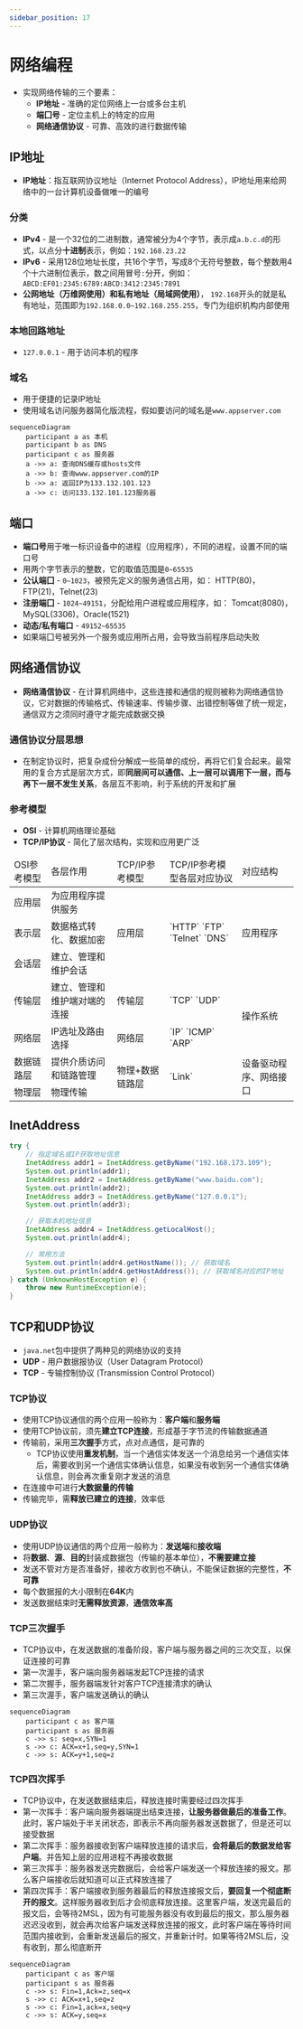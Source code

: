 ```yaml
---
sidebar_position: 17
---
```


# 网络编程

* 实现网络传输的三个要素：
    * **IP地址** - 准确的定位网络上一台或多台主机
    * **端囗号** - 定位主机上的特定的应用
    * **网络通信协议** - 可靠、高效的进行数据传输

## IP地址

* **IP地址**：指互联网协议地址（Internet Protocol Address），IP地址用来给网络中的一台计算机设备做唯一的编号

### 分类

* **IPv4** - 是一个32位的二进制数，通常被分为4个字节，表示成`a.b.c.d`的形式，以点分**十进制**表示，例如：`192.168.23.22`
* **IPv6** - 采用128位地址长度，共16个字节，写成8个无符号整数，每个整数用4个十六进制位表示，数之间用冒号`:`分开，例如：`ABCD:EF01:2345:6789:ABCD:3412:2345:7891`
* **公网地址（万维网使用）**和**私有地址（局域网使用）**， `192.168`开头的就是私有地址，范围即为`192.168.0.0~192.168.255.255`，专门为组织机构内部使用

### 本地回路地址

* `127.0.0.1` - 用于访问本机的程序

### 域名

* 用于便捷的记录IP地址
* 使用域名访问服务器简化版流程，假如要访问的域名是`www.appserver.com`

```mermaid
sequenceDiagram
    participant a as 本机
    participant b as DNS
    participant c as 服务器
    a ->> a: 查询DNS缓存或hosts文件
    a ->> b: 查询www.appserver.com的IP
    b ->> a: 返回IP为133.132.101.123
    a ->> c: 访问133.132.101.123服务器
```

## 端口

* **端口号**用于唯一标识设备中的进程（应用程序），不同的进程，设置不同的端口号
* 用两个字节表示的整数，它的取值范围是`0~65535`
* **公认端囗** - `0~1023`，被预先定义的服务通信占用，如： HTTP(80)，FTP(21)，TeInet(23)
* **注册端囗** - `1024~49151`，分配给用户进程或应用程序，如： Tomcat(8080)，MySQL(3306)，Oracle(1521)
* **动态/私有端口** - `49152~65535`
* 如果端囗号被另外一个服务或应用所占用，会导致当前程序启动失败

## 网络通信协议

* **网络涌信协议** - 在计算机网络中，这些连接和通信的规则被称为网络通信协议，它对数据的传输格式、传输速率、传输步骤、出错控制等做了统一规定，通信双方之须同时遵守才能完成数据交换

### 通信协议分层思想

* 在制定协议时，把复杂成份分解成一些简单的成份，再将它们复合起来。最常用的复合方式是层次方式，即**同层间可以通信、上一层可以调用下一层，而与再下一层不发生关系**，各层互不影响，利于系统的开发和扩展

### 参考模型

* **OSI** - 计算机网络理论基础
* **TCP/IP协议** - 简化了层次结构，实现和应用更广泛

<table style={{ textAlign: "center" }}>
    <thead>
        <tr>
            <td style={{ fontWeight: "bold", textAlign: "center" }}>OSI参考模型</td>
            <td style={{ fontWeight: "bold", textAlign: "center" }}>各层作用</td>
            <td style={{ fontWeight: "bold", textAlign: "center" }}>TCP/IP参考模型</td>
            <td style={{ fontWeight: "bold", textAlign: "center" }}>TCP/IP参考模型各层对应协议</td>
            <td style={{ fontWeight: "bold", textAlign: "center" }}>对应结构</td>
        </tr>
    </thead>
    <tbody>
        <tr>
            <td>应用层</td>
            <td>为应用程序提供服务</td>
            <td rowspan="3">应用层</td>
            <td rowspan="3">`HTTP` `FTP` `Telnet` `DNS`</td>
            <td rowspan="3">应用程序</td>
        </tr>
        <tr>
            <td>表示层</td>
            <td>数据格式转化、数据加密</td>
        </tr>
        <tr>
            <td>会话层</td>
            <td>建立、管理和维护会话</td>
        </tr>
        <tr>
            <td>传输层</td>
            <td>建立、管理和维护端对端的连接</td>
            <td>传输层</td>
            <td>`TCP` `UDP`</td>
            <td rowspan="2">操作系统</td>
        </tr>
        <tr>
            <td>网络层</td>
            <td>IP选址及路由选择</td>
            <td>网络层</td>
            <td>`IP` `ICMP` `ARP`</td>
        </tr>
        <tr>
            <td>数据链路层</td>
            <td>提供介质访问和链路管理</td>
            <td rowspan="2">物理+数据链路层</td>
            <td rowspan="2">`Link`</td>
            <td rowspan="2">设备驱动程序、网络接口</td>
        </tr>
        <tr>
            <td>物理层</td>
            <td>物理传输</td>
        </tr>
    </tbody>
</table>

## InetAddress

```java
try {
    // 指定域名或IP获取地址信息
    InetAddress addr1 = InetAddress.getByName("192.168.173.109");
    System.out.println(addr1);
    InetAddress addr2 = InetAddress.getByName("www.baidu.com");
    System.out.println(addr2);
    InetAddress addr3 = InetAddress.getByName("127.0.0.1");
    System.out.println(addr3);

    // 获取本机地址信息
    InetAddress addr4 = InetAddress.getLocalHost();
    System.out.println(addr4);

    // 常用方法
    System.out.println(addr4.getHostName()); // 获取域名
    System.out.println(addr4.getHostAddress()); // 获取域名对应的IP地址
} catch (UnknownHostException e) {
    throw new RuntimeException(e);
}
```

## TCP和UDP协议

* `java.net`包中提供了两种见的网络协议的支持
* **UDP** - 用户数据报协议（User Datagram Protocol）
* **TCP** - 专输控制协议 (Transmission Control Protocol）

### TCP协议

* 使用TCP协议通信的两个应用一般称为：**客户端**和**服务端**
* 使用TCP协议前，须先**建立TCP连接**，形成基于字节流的传输数据通道
* 传输前，采用**三次握手**方式，点对点通信，是可靠的
    * TCP协议使用**重发机制**，当一个通信实体发送一个消息给另一个通信实体后，需要收到另一个通信实体确认信息，如果没有收到另一个通信实体确认信息，则会再次重复刚才发送的消息
* 在连接中可进行**大数据量的传输**
* 传输完毕，需**释放已建立的连接**，效率低

### UDP协议

* 使用UDP协议通信的两个应用一般称为：**发送端**和**接收端**
* 将**数据**、**源**、**目的**封装成数据包（传输的基本单位），**不需要建立接**
* 发送不管对方是否准备好，接收方收到也不确认，不能保证数据的完整性，**不可靠**
* 每个数据报的大小限制在**64K**内
* 发送数据结束时**无需释放资源**，**通信效率高**

### TCP三次握手

* TCP协议中，在发送数据的准备阶段，客户端与服务器之间的三次交互，以保证连接的可靠
* 第一次渥手，客户端向服务器端发起TCP连接的请求
* 第二次握手，服务器端发针对客户TCP连接清求的确认
* 第三次渥手，客户端发送确认的确认

```mermaid
sequenceDiagram
    participant c as 客户端
    participant s as 服务器
    c ->> s: seq=x,SYN=1
    s ->> c: ACK=x+1,seq=y,SYN=1
    c ->> s: ACK=y+1,seq=z
```

### TCP四次挥手

* TCP协议中，在发送数据结束后，释放连接时需要经过四次挥手
* 第一次挥手：客户端向服务器端提出结束连接，**让服务器做最后的准备工作**。此时，客户端处于半关闭状态，即表示不再向服务器发送数据了，但是还可以接受数据
* 第二次挥手：服务器接收到客户端释放连接的请求后，**会将最后的数据发给客户端**。并告知上层的应用进程不再接收数据
* 第三次挥手：服务器发送完数据后，会给客户端发送一个释放连接的报文。那么客户端接收后就知道可以正式释放连接了
* 第四次挥手：客户端接收到服务器最后的释放连接报文后，**要回复一个彻底断开的报文**。这样服务器收到后才会彻底释放连接。这里客户端，发送完最后的报文后，会等待2MSL，因为有可能服务器没有收到最后的报文，那么服务器迟迟没收到，就会再次给客户端发送释放连接的报文，此时客户端在等待时间范围内接收到，会重新发送最后的报文，并重新计时。如果等待2MSL后，没有收到，那么彻底断开

```mermaid
sequenceDiagram
    participant c as 客户端
    participant s as 服务器
    c ->> s: Fin=1,Ack=z,seq=x
    s ->> c: ACK=x+1,seq=z
    s ->> c: Fin=1,ack=x,seq=y
    c ->> s: ACK=y,seq=x
```

